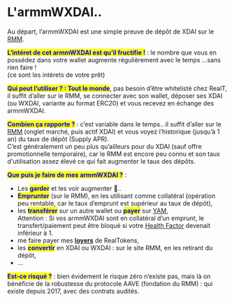 # L'armmWXDAI..

Au départ, l’armmWXDAI est une simple preuve de dépôt de XDAI sur le [RMM](./).

<mark style="color:blue;">**L’intéret de cet armmWXDAI est qu’il fructifie !**</mark> : le nombre que vous en possédez dans votre wallet augmente régulièrement avec le temps ...sans rien faire ! \
(ce sont les intérets de votre prêt)

<mark style="color:blue;">**Qui peut l’utiliser ? : Tout le monde**</mark>, pas besoin d’être whitelisté chez RealT, il suffit d’aller sur le RMM, se connecter avec son wallet, déposer ses XDAI (ou WXDAI, variante au format ERC20) et vous recevez en échange des armmWXDAI.

<mark style="color:blue;">**Combien ça rapporte ?**</mark> : c’est variable dans le temps.. il suffit d’aller sur le [RMM](https://rmm.realtoken.network/) (onglet marché, puis actif XDAI) et vous voyez l’historique (jusqu’à 1 an) du taux de dépôt (Supply APR).\
C’est généralement un peu plus qu’ailleurs pour du XDAI (sauf offre promotionnelle temporaire), car le RMM est encore peu connu et son taux d'utilisation assez élevé ce qui fait augmenter le taux des dépôts.

<mark style="color:blue;">**Que puis je faire de mes armmWXDAI ?**</mark> :

* Les <mark style="color:blue;">**garder**</mark> et les voir augmenter :tada:..
* <mark style="color:blue;">**Emprunter**</mark> (sur le RMM), en les utilisant comme collatéral (opération peu rentable, car le taux d’emprunt est supérieur au taux de dépôt),
* les <mark style="color:blue;">**transférer**</mark> sur un autre wallet ou <mark style="color:blue;">**payer**</mark> sur [YAM](../dex-swap/yam.md),\
  Attention : Si vos armmWXDAI sont en collatéral d’un emprunt, le transfert/paiement peut être bloqué si votre [Health Factor](./) devenait inférieur à 1.
* me faire payer mes [**loyers**](../../site-realt/parametrage-realt.md) de RealTokens,
* les <mark style="color:blue;">**convertir**</mark> en XDAI ou WXDAI : sur le site RMM, en les retirant du dépôt,
* ...

<mark style="color:blue;">**Est-ce risqué ?**</mark> : bien évidement le risque zéro n’existe pas, mais là on bénéficie de la robustesse du protocole AAVE (fondation du RMM) : qui existe depuis 2017, avec des contrats audités.
